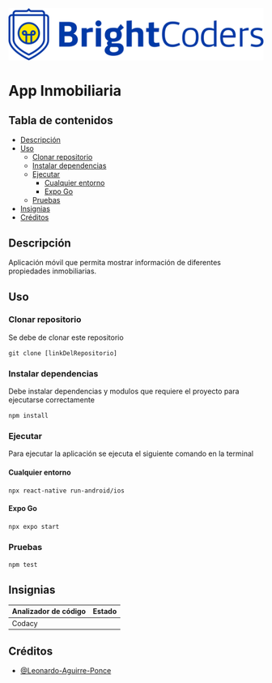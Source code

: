 ![BrightCoders Logo](img/logo.png)

# App Inmobiliaria

## Tabla de contenidos

- [Descripción](#Descripción)
- [Uso](#Uso)
  - [Clonar repositorio](#Clonar-repositorio)
  - [Instalar dependencias](#Instalar-dependencias)
  - [Ejecutar](#Ejecutar)
    - [Cualquier entorno](#Cualquier-entorno)
    - [Expo Go](#Expo)
  - [Pruebas](#Pruebas)
- [Insignias](#Insignias)
- [Créditos](#Créditos)

## Descripción
Aplicación móvil que permita mostrar información de diferentes propiedades inmobiliarias.

## Uso

### Clonar repositorio

Se debe de clonar este repositorio
``` 
git clone [linkDelRepositorio] 
```

### Instalar dependencias

Debe instalar dependencias y modulos que requiere el proyecto para ejecutarse correctamente
```
npm install
```

### Ejecutar

Para ejecutar la aplicación se ejecuta el siguiente comando en la terminal

#### Cualquier entorno

```
npx react-native run-android/ios
```

#### Expo Go

```
npx expo start
```

### Pruebas

```
npm test
```

## Insignias

| Analizador de código           | Estado                                                                                                                                                                                                                                                                                                                                                     |
| ------------------------------ | ---------------------------------------------------------------------------------------------------------------------------------------------------------------------------------------------------------------------------------------------------------------------------------------------------------------------------------------------------------- |
| Codacy                         |  |


## Créditos

- [@Leonardo-Aguirre-Ponce](https://github.com/Leonardo-Aguirre-Ponce)
